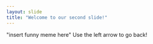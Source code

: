 ```yaml
---
layout: slide
title: "Welcome to our second slide!"
---
```

"insert funny meme here"
Use the left arrow to go back!
